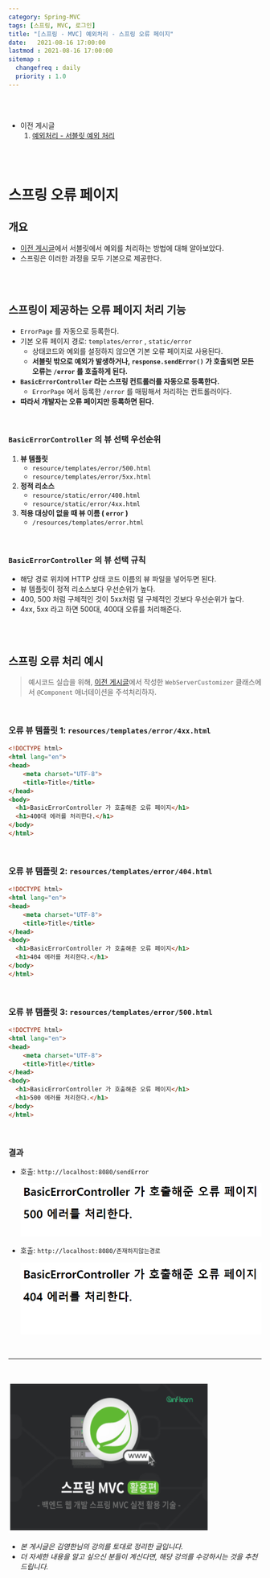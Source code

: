 ```yaml
---
category: Spring-MVC
tags: [스프링, MVC, 로그인]
title: "[스프링 - MVC] 예외처리 - 스프링 오류 페이지"
date:   2021-08-16 17:00:00 
lastmod : 2021-08-16 17:00:00
sitemap :
  changefreq : daily
  priority : 1.0
---
```


<br/><br/>

- 이전 게시글
    1. [예외처리 - 서블릿 예외 처리](https://taegyunwoo.github.io/spring-mvc/SPRING_MVC_ExceptionServlet)

<br/><br/>

# 스프링 오류 페이지

## 개요

- [이전 게시글](https://taegyunwoo.github.io/spring-mvc/SPRING_MVC_ExceptionServlet)에서 서블릿에서 예외를 처리하는 방법에 대해 알아보았다.
- 스프링은 이러한 과정을 모두 기본으로 제공한다.

<br/><br/>

## 스프링이 제공하는 오류 페이지 처리 기능

- `ErrorPage` 를 자동으로 등록한다.
- 기본 오류 페이지 경로: `templates/error` , `static/error`
    - 상태코드와 예외를 설정하지 않으면 기본 오류 페이지로 사용된다.
    - **서블릿 밖으로 예외가 발생하거나, `response.sendError()` 가 호출되면 모든 오류는 `/error` 를 호출하게 된다.**
- **`BasicErrorController` 라는 스프링 컨트롤러를 자동으로 등록한다.**
    - `ErrorPage` 에서 등록한 `/error` 를 매핑해서 처리하는 컨트롤러이다.
- **따라서 개발자는 오류 페이지만 등록하면 된다.**

<br/>

### `BasicErrorController` 의 뷰 선택 우선순위

1. **뷰 템플릿**
    - `resource/templates/error/500.html`
    - `resource/templates/error/5xx.html`
2. **정적 리소스**
    - `resource/static/error/400.html`
    - `resource/static/error/4xx.html`
3. **적용 대상이 없을 때 뷰 이름 ( `error` )**
    - `/resources/templates/error.html`

<br/>

### `BasicErrorController` 의 뷰 선택 규칙

- 해당 경로 위치에 HTTP 상태 코드 이름의 뷰 파일을 넣어두면 된다.
- 뷰 템플릿이 정적 리소스보다 우선순위가 높다.
- 400, 500 처럼 구체적인 것이 5xx처럼 덜 구체적인 것보다 우선순위가 높다.
- 4xx, 5xx 라고 하면 500대, 400대 오류를 처리해준다.

<br/><br/>

## 스프링 오류 처리 예시

> 예시코드 실습을 위해, [이전 게시글](https://taegyunwoo.github.io/spring-mvc/SPRING_MVC_ExceptionServlet#14)에서 작성한 `WebServerCustomizer` 클래스에서 `@Component` 애너테이션을 주석처리하자.

<br/>

### 오류 뷰 템플릿 1: `resources/templates/error/4xx.html`

```html
<!DOCTYPE html>
<html lang="en">
<head>
    <meta charset="UTF-8">
    <title>Title</title>
</head>
<body>
  <h1>BasicErrorController 가 호출해준 오류 페이지</h1>
  <h1>400대 에러를 처리한다.</h1>
</body>
</html>
```

<br/>

### 오류 뷰 템플릿 2: `resources/templates/error/404.html`

```html
<!DOCTYPE html>
<html lang="en">
<head>
    <meta charset="UTF-8">
    <title>Title</title>
</head>
<body>
  <h1>BasicErrorController 가 호출해준 오류 페이지</h1>
  <h1>404 에러를 처리한다.</h1>
</body>
</html>
```

<br/>

### 오류 뷰 템플릿 3: `resources/templates/error/500.html`

```html
<!DOCTYPE html>
<html lang="en">
<head>
    <meta charset="UTF-8">
    <title>Title</title>
</head>
<body>
  <h1>BasicErrorController 가 호출해준 오류 페이지</h1>
  <h1>500 에러를 처리한다.</h1>
</body>
</html>
```

<br/>

### 결과

- 호출: `http://localhost:8080/sendError`

    ![Untitled](/assets/img/2021-08-16-SPRING_MVC_ExceptionSpring/Untitled%2010.png)

- 호출: `http://localhost:8080/존재하지않는경로`

    ![Untitled](/assets/img/2021-08-16-SPRING_MVC_ExceptionSpring/Untitled%2011.png)

<br>

---

<br>

<a href="https://inf.run/YPER"><img src="/assets/img/Inflearn_Spring_MVC2/logo.png" width="400px" height="300px"></a>

- *본 게시글은 김영한님의 강의를 토대로 정리한 글입니다.*
- *더 자세한 내용을 알고 싶으신 분들이 계신다면, 해당 강의를 수강하시는 것을 추천드립니다.*